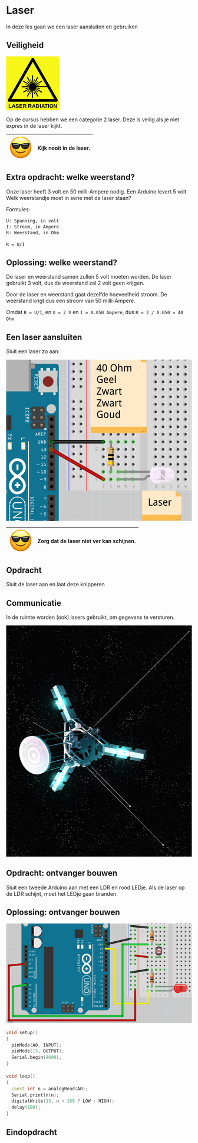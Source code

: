 # Laser

In deze les gaan we een laser aansluiten en gebruiken

## Veiligheid

![Pas op: laser](LaserSymbool.png)

Op de cursus hebben we een categorie 2 laser. Deze is
veilig als je niet expres in de laser kijkt.

![Sunglasses](EmojiSunglasses.png) | Kijk nooit in de laser.
:-------------:|:----------------------------------------:

## Extra opdracht: welke weerstand?

Onze laser heeft 3 volt en 50 milli-Ampere nodig. Een Arduino levert
5 volt. Welk weerstandje moet in serie met de laser staan?

Formules:

```
U: Spanning, in volt
I: Stroom, in Ampere
R: Weerstand, in Ohm

R = U/I
```

## Oplossing: welke weerstand?

De laser en weerstand samen zullen 5 volt moeten worden.
De laser gebruikt 3 volt, dus de weerstand zal 2 volt geen krijgen.

Door de laser en weerstand gaat dezelfde hoeveelheid stroom.
De weerstand krigt dus een stroom van 50 milli-Ampere.

Omdat `R = U/I`, en `U = 2 V` en `I = 0.050 Ampere`,
dus `R = 2 / 0.050 = 40 Ohm`

## Een laser aansluiten

Sluit een laser zo aan:

![Laser aansluiten](LaserBreadboard.png)

![Sunglasses](EmojiSunglasses.png) | Zorg dat de laser niet ver kan schijnen.
:-------------:|:----------------------------------------:

## Opdracht

Sluit de laser aan en laat deze knipperen

## Communicatie

In de ruimte worden (ook) lasers gebruikt, om gegevens te versturen.

![Concept van De Innovative Interstellar Explorer Interstellar Space Probe](LaserInnovativeInterstellarExplorerInterstellarSpaceProbe.jpg)

## Opdracht: ontvanger bouwen

Sluit een tweede Arduino aan met een LDR en rood LEDje.
Als de laser op de LDR schijnt, moet het LEDje gaan branden.

## Oplossing: ontvanger bouwen

![Ontvanger](LaserOntvangerBreadboard.png)

```c++
void setup()
{
  pinMode(A0, INPUT);
  pinMode(13, OUTPUT);
  Serial.begin(9600);  
}

void loop()
{
  const int n = analogRead(A0);
  Serial.println(n);
  digitalWrite(13, n > 150 ? LOW : HIGH);  
  delay(100);
}
```

## Eindopdracht

